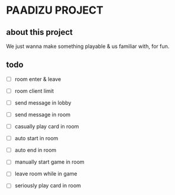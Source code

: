 # PAADIZU PROJECT

## about this project

We just wanna make something playable & us familiar with, for fun.

## todo

- [ ] room enter & leave
- [ ] room client limit
- [ ] send message in lobby
- [ ] send message in room
- [ ] casually play card in room
- [ ] auto start in room
- [ ] auto end in room
- [ ] manually start game in room
- [ ] leave room while in game
- [ ] seriously play card in room

